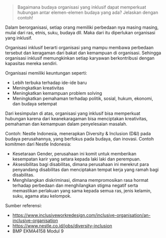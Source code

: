 > Bagaimana budaya organisasi yang inklusif dapat memperkuat hubungan antar elemen-elemen budaya yang ada? Jelaskan dengan contoh!

Dalam berorganisasi, setiap orang memiliki perbedaan nya masing masing, mulai dari ras, etnis, suku, budaya dll. Maka dari itu diperlukan organisasi yang inklusif.

Organisasi inklusif berarti organisasi yang mampu membawa perbedaan tersebut dan keragaman dari bakat dan kemampuan di organisasi. Sehingga organisasi inklusif memungkinkan setiap karyawan berkontribusi dengan kapasitas mereka sendiri.

Organisasi memiliki keuntungan seperti:
- Lebih terbuka terhadap ide-ide baru
- Meningkatkan kreativitas
- Meningkatkan kemampuan problem solving
- Meningkatkan pemahaman terhadap politik, sosial, hukum, ekonomi, dan budaya setempat

Dari kesimpulan di atas, organisasi yang inklusif bisa memperkuat hubungan karena dari keanekaragaman bisa menciptakan kreativitas, pemahaman dan kemampuan dalam penyelesaian masalah. 

Contoh:
Nestle Indonesia, menerapkan Diversity & Inclusion (D&I) pada budaya perusahannya, yang berfokus pada budaya, dan inovasi. Contoh komitmen dari Nestle Indonesia:
- Kesetaraan Gender, perusahaan ini komit untuk memberikan kesempatan karir yang setara kepada laki laki dan perempuan.
- Aksesibilitas bagi disabilitas, dimana perusahaan ini merekrut para penyandang disabilitas dan menciptakan tempat kerja yang ramah bagi disabilitas.
- Menghilangkan diskriminasi, dimana mempromosikan rasa hormat terhadap perbedaan dan menghilangkan stigma negatif serta memastikan perlakuan yang sama kepada semua ras, jenis kelamin, suku, agama atau kelompok.

Sumber referensi:
- https://www.inclusiveworkredesign.com/inclusive-organisation/an-inclusive-organisation
- https://www.nestle.co.id/jobs/diversity-inclusion
- BMP EKMA4158 Modul 9